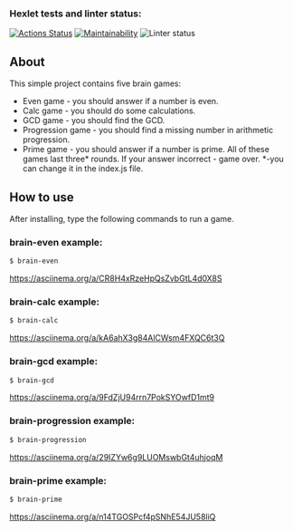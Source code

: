 ### Hexlet tests and linter status:
[![Actions Status](https://github.com/ssk93-dev/frontend-project-lvl1/workflows/hexlet-check/badge.svg)](https://github.com/ssk93-dev/frontend-project-lvl1/actions)
[![Maintainability](https://api.codeclimate.com/v1/badges/a99a88d28ad37a79dbf6/maintainability)](https://codeclimate.com/github/ssk93-dev/frontend-project-lvl1/maintainability)
![Linter status](https://github.com/ssk93-dev/frontend-project-lvl1/actions/workflows/lint.yml/badge.svg)
## About
This simple project contains five brain games:
* Even game - you should answer if a number is even.
* Calc game - you should do some calculations.
* GCD game - you should find the GCD.
* Progression game - you should find a missing number in arithmetic progression.
* Prime game - you should answer if a number is prime.
All of these games last three* rounds. If your answer incorrect - game over.
*-you can change it in the index.js file.
## How to use
After installing, type the following commands to run a game.
### brain-even example:
```sh
$ brain-even
```
https://asciinema.org/a/CR8H4xRzeHpQsZvbGtL4d0X8S
### brain-calc example:
```sh
$ brain-calc
```
https://asciinema.org/a/kA6ahX3g84AlCWsm4FXQC6t3Q
### brain-gcd example:
```sh
$ brain-gcd
```
https://asciinema.org/a/9FdZjU94rrn7PokSYOwfD1mt9
### brain-progression example:
```sh
$ brain-progression
```
https://asciinema.org/a/29IZYw6g9LUOMswbGt4uhjoqM
### brain-prime example:
```sh
$ brain-prime
```
https://asciinema.org/a/n14TGOSPcf4pSNhE54JU58liQ
